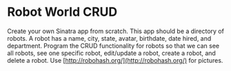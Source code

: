 # Robot World CRUD

Create your own Sinatra app from scratch. This app should be a directory of robots. A robot has a name, city, state, avatar, birthdate, date hired, and department. Program the CRUD functionality for robots so that we can see all robots, see one specific robot, edit/update a robot, create a robot, and delete a robot. Use [http://robohash.org/](http://robohash.org/) for pictures.
